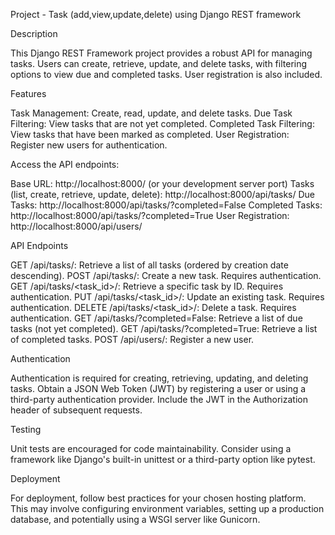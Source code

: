 Project - Task (add,view,update,delete) using Django REST framework 

Description

This Django REST Framework project provides a robust API for managing tasks. Users can create, retrieve, update, and delete tasks, with filtering 
options to view due and completed tasks. User registration is also included.

Features

Task Management: Create, read, update, and delete tasks.
Due Task Filtering: View tasks that are not yet completed.
Completed Task Filtering: View tasks that have been marked as completed.
User Registration: Register new users for authentication.

Access the API endpoints:

Base URL: http://localhost:8000/ (or your development server port)
Tasks (list, create, retrieve, update, delete): http://localhost:8000/api/tasks/
Due Tasks: http://localhost:8000/api/tasks/?completed=False
Completed Tasks: http://localhost:8000/api/tasks/?completed=True
User Registration: http://localhost:8000/api/users/


API Endpoints

GET /api/tasks/: Retrieve a list of all tasks (ordered by creation date descending).
POST /api/tasks/: Create a new task. Requires authentication.
GET /api/tasks/<task_id>/: Retrieve a specific task by ID. Requires authentication.
PUT /api/tasks/<task_id>/: Update an existing task. Requires authentication.
DELETE /api/tasks/<task_id>/: Delete a task. Requires authentication.
GET /api/tasks/?completed=False: Retrieve a list of due tasks (not yet completed).
GET /api/tasks/?completed=True: Retrieve a list of completed tasks.
POST /api/users/: Register a new user.


Authentication

Authentication is required for creating, retrieving, updating, and deleting tasks. Obtain a JSON Web Token (JWT) by registering a user or using 
a third-party authentication provider. Include the JWT in the Authorization header of subsequent requests.

Testing

Unit tests are encouraged for code maintainability. Consider using a framework like Django's built-in unittest or a third-party option like pytest.

Deployment

For deployment, follow best practices for your chosen hosting platform. This may involve configuring environment variables, setting up a
production database, and potentially using a WSGI server like Gunicorn.
